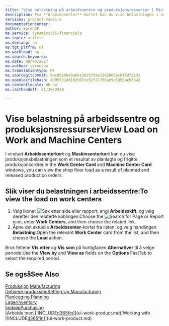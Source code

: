```yaml
---
title: "Vise belastning på arbeidssentre og produksjonsressurser | Microsoft-dokumentasjon"
description: Fra **Arbeidssenter**-kortet kan du vise belastningen i arbeidssentrene som et resultat av frigitte produksjonsordrer.
services: project-madeira
documentationcenter: 
author: SorenGP
ms.service: dynamics365-financials
ms.topic: article
ms.devlang: na
ms.tgt_pltfrm: na
ms.workload: na
ms.search.keywords: 
ms.date: 09/06/2017
ms.author: sgroespe
ms.translationtype: HT
ms.sourcegitcommit: bec0619be0a65e3625759e13d2866ac615d7513c
ms.openlocfilehash: 4d95f31dd102997ce52f71f06ee9e5356acb8b42
ms.contentlocale: nb-no
ms.lasthandoff: 01/30/2018

---
```

# <a name="view-load-on-work-and-machine-centers"></a><span data-ttu-id="d8b33-103">Vise belastning på arbeidssentre og produksjonsressurser</span><span class="sxs-lookup"><span data-stu-id="d8b33-103">View Load on Work and Machine Centers</span></span>
<span data-ttu-id="d8b33-104">I vinduet **Arbeidssenterkort** og **Maskinsenterkort** kan du vise produksjonsbelastningen som et resultat av planlagte og frigitte produksjonsordrer.</span><span class="sxs-lookup"><span data-stu-id="d8b33-104">In the **Work Center Card** and **Machine Center Card** windows, you can view the shop floor load as a result of planned and released production orders.</span></span>    

## <a name="to-view-the-load-on-work-centers"></a><span data-ttu-id="d8b33-105">Slik viser du belastningen i arbeidssentre:</span><span class="sxs-lookup"><span data-stu-id="d8b33-105">To view the load on work centers</span></span>  
1.  <span data-ttu-id="d8b33-106">Velg ikonet ![Søk etter side eller rapport](media/ui-search/search_small.png "Søk etter side eller rapport"), angi **Arbeidsskift**, og velg deretter den relaterte koblingen.</span><span class="sxs-lookup"><span data-stu-id="d8b33-106">Choose the ![Search for Page or Report](media/ui-search/search_small.png "Search for Page or Report icon") icon, enter **Work Centers**, and then choose the related link.</span></span>  
2.  <span data-ttu-id="d8b33-107">Åpne det aktuelle **Arbeidssenter**-kortet fra listen, og velg handlingen **Belastning**.</span><span class="sxs-lookup"><span data-stu-id="d8b33-107">Open the relevant **Work Center** card from the list, and then choose the **Load** action.</span></span>  

<span data-ttu-id="d8b33-108">Bruk feltene **Vis etter** og **Vis som** på hurtigfanen **Alternativer** til å velge periode.</span><span class="sxs-lookup"><span data-stu-id="d8b33-108">Use the **View by** and **View as** fields on the **Options** FastTab to select the required period.</span></span>  

## <a name="see-also"></a><span data-ttu-id="d8b33-109">Se også</span><span class="sxs-lookup"><span data-stu-id="d8b33-109">See Also</span></span>  
<span data-ttu-id="d8b33-110">[Produksjon](production-manage-manufacturing.md)  </span><span class="sxs-lookup"><span data-stu-id="d8b33-110">[Manufacturing](production-manage-manufacturing.md)  </span></span>  
[<span data-ttu-id="d8b33-111">Definere produksjon</span><span class="sxs-lookup"><span data-stu-id="d8b33-111">Setting Up Manufacturing</span></span>](production-configure-production-processes.md)  
<span data-ttu-id="d8b33-112">[Planlegging](production-planning.md)    </span><span class="sxs-lookup"><span data-stu-id="d8b33-112">[Planning](production-planning.md)    </span></span>  
[<span data-ttu-id="d8b33-113">Lager</span><span class="sxs-lookup"><span data-stu-id="d8b33-113">Inventory</span></span>](inventory-manage-inventory.md)  
[<span data-ttu-id="d8b33-114">Innkjøp</span><span class="sxs-lookup"><span data-stu-id="d8b33-114">Purchasing</span></span>](purchasing-manage-purchasing.md)  
<span data-ttu-id="d8b33-115">[Arbeide med [!INCLUDE[d365fin](includes/d365fin_md.md)]](ui-work-product.md)</span><span class="sxs-lookup"><span data-stu-id="d8b33-115">[Working with [!INCLUDE[d365fin](includes/d365fin_md.md)]](ui-work-product.md)</span></span>

